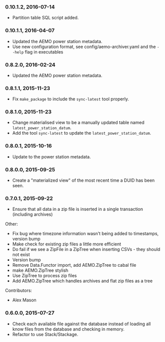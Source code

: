 ### 0.10.1.2, 2016-07-14
* Partition table SQL script added.

### 0.10.1.1, 2016-04-07
* Updated the AEMO power station metadata.
* Use new configuration format, see config/aemo-archiver.yaml and the `--help` flag in executables

### 0.8.2.0, 2016-02-24
* Updated the AEMO power station metadata.

### 0.8.1.1, 2015-11-23
* Fix `make_package` to include the `sync-latest` tool properly.

### 0.8.1.0, 2015-11-23
* Change materialised view to be a manually updated table named `latest_power_station_datum`.
* Add the tool `sync-latest` to update the `latest_power_station_datum`.

### 0.8.0.1, 2015-10-16
* Update to the power station metadata.

### 0.8.0.0, 2015-09-25
* Create a "materialized view" of the most recent time a DUID has been seen.

### 0.7.0.1, 2015-09-22
 * Ensure that all data in a zip file is inserted in a single transaction (including archives)

  Other:
   - Fix bug where timezone information wasn't being added to timestamps, version bump
   - Make check for existing zip files a little more efficient
   - Do fail if we see a ZipFile in a ZipTree when inserting CSVs - they should not exist
   - Version bump
   - Remove Data.Functor import, add AEMO.ZipTree to cabal file
   - make AEMO.ZipTree stylish
   - Use ZipTree to process zip files
   - Add AEMO.ZipTree which handles archives and flat zip files as a tree

  Contributors:
   - Alex Mason


### 0.6.0.0, 2015-07-27

* Check each available file against the database instead of loading all know files from the database and checking in memory.
* Refactor to use Stack/Stackage.
